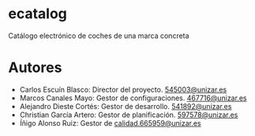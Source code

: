 # ecatalog
Catálogo electrónico de coches de una marca concreta

Autores
========
- Carlos Escuín Blasco: Director del proyecto. 545003@unizar.es
- Marcos Canales Mayo: Gestor de configuraciones. 467716@unizar.es
- Alejandro Dieste Cortés: Gestor de desarrollo. 541892@unizar.es
- Christian García Artero: Gestor de planificación. 597578@unizar.es
- Íñigo Alonso Ruiz: Gestor de calidad.665959@unizar.es
